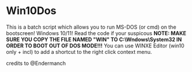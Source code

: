 # Win10Dos

This is a batch script which allows you to run MS-DOS (or cmd) on the bootscreen! Windows 10/11!
Read the code if your suspicous
**NOTE: MAKE SURE YOU COPY THE FILE NAMED "WIN" TO C:\Wndows\System32 IN ORDER TO BOOT OUT OF DOS MODE!!!**
You can use WINXE Editor (win10 only + incl) to add a shortcut to the right click context menu.

credits to @Endermanch

